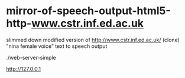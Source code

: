 # mirror-of-speech-output-html5-http-www.cstr.inf.ed.ac.uk
slimmed down modified version of http://www.cstr.inf.ed.ac.uk/ (clone) "nina female voice" text to speech output

./web-server-simple

http://127.0.0.1
